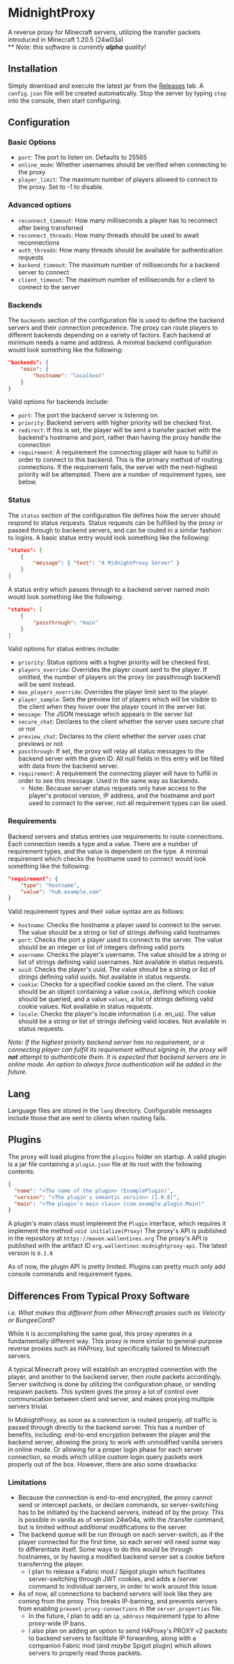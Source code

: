 # MidnightProxy
A reverse proxy for Minecraft servers, utilizing the transfer packets introduced in Minecraft 1.20.5 (24w03a)
</br>
** *Note: this software is currently **alpha** quality!*
## Installation
Simply download and execute the latest jar from the [Releases](https://github.com/wallenjos01/MidnightProxy/releases/) 
tab. A `config.json` file will be created automatically. Stop the server by typing `stop` into the console, then start 
configuring.

## Configuration
### Basic Options
- `port`: The port to listen on. Defaults to 25565
- `online_mode`: Whether usernames should be verified when connecting to the proxy
- `player_limit`: The maximum number of players allowed to connect to the proxy. Set to -1 to disable.

### Advanced options
- `reconnect_timeout`: How many milliseconds a player has to reconnect after being transferred
- `reconnect_threads`: How many threads should be used to await reconnections
- `auth_threads`: How many threads should be available for authentication requests
- `backend_timeout`: The maximum number of milliseconds for a backend server to connect
- `client_timeout`: The maximum number of milliseconds for a client to connect to the server

### Backends
The `backends` section of the configuration file is used to define the backend servers and their connection precedence.
The proxy can route players to different backends depending on a variety of factors. Each backend at minimum needs a
name and address. A minimal backend configuration would look something like the following:
```json
"backends": { 
    "main": {
        "hostname": "localhost"
    }
}
```
Valid options for backends include:
- `port`: The port the backend server is listening on.
- `priority`: Backend servers with higher priority will be checked first.
- `redirect`: If this is set, the player will be sent a transfer packet with the backend's hostname and port, rather
than having the proxy handle the connection
- `requirement`: A requirement the connecting player will have to fulfill in order to connect to this backend. This is 
the primary method of routing connections. If the requirement fails, the server with the next-highest priority will be 
attempted. There are a number of requirement types, see below.

### Status
The `status` section of the configuration file defines how the server should respond to status requests. Status requests
can be fulfilled by the proxy or passed through to backend servers, and can be routed in a similar fashion to logins. A
basic status entry would look something like the following:
```json
"status": [
    {
        "message": { "text": "A MidnightProxy Server" }
    }
]
```
A status entry which passes through to a backend server named *main* would look something like the following:
```json
"status": [
    {
        "passthrough": "main"
    }
]
```
Valid options for status entries include:
- `priority`: Status options with a higher priority will be checked first.
- `players_override`: Overrides the player count sent to the player. If omitted, the number of players on the proxy (or
passthrough backend) will be sent instead.
- `max_players_override`: Overrides the player limit sent to the player.
- `player_sample`: Sets the preview list of players which will be visible to the client when they hover over the player
count in the server list.
- `message`: The JSON message which appears in the server list
- `secure_chat`: Declares to the client whether the server uses secure chat or not
- `preview_chat`: Declares to the client whether the server uses chat previews or not
- `passthrough`: If set, the proxy will relay all status messages to the backend server with the given ID. All null 
fields in this entry will be filled with data from the backend server.
- `requirement`: A requirement the connecting player will have to fulfill in order to see this message. Used in the same
way as backends.
  - Note: Because server status requests only have access to the player's protocol version, IP address, and the hostname 
  and port used to connect to the server, not all requirement types can be used.

### Requirements
Backend servers and status entries use requirements to route connections. Each connection needs a type and a value. 
There are a number of requirement types, and the value is dependent on the type. A minimal requirement which checks the
hostname used to connect would look something like the following:
```json
"requirement": {
    "type": "hostname",
    "value": "hub.example.com"
}
```
Valid requirement types and their value syntax are as follows:
- `hostname`: Checks the hostname a player used to connect to the server. The value should be a string or list of strings
  defining valid hostnames
- `port`: Checks the port a player used to connect to the server. The value should be an integer or list of integers
  defining valid ports
- `username`: Checks the player's username. The value should be a string or list of strings defining valid usernames.
Not available in status requests.
- `uuid`: Checks the player's uuid. The value should be a string or list of strings defining valid uuids. Not available 
in status requests.
- `cookie`: Checks for a specified cookie saved on the client. The value should be an object containing a value `cookie`,
defining which cookie should be queried, and a value `values`, a list of strings defining valid cookie values. Not 
available in status requests.
- `locale`: Checks the player's locale information (i.e. en_us). The value should be a string or list of strings defining
valid locales. Not available in status requests.

*Note: If the highest priority backend server has no requirement, or a connecting player can fulfill its requirement 
without signing in, the proxy will **not** attempt to authenticate them. It is expected that backend servers are in
online mode. An option to always force authentication will be added in the future.*

## Lang
Language files are stored in the `lang` directory. Configurable messages include those that are sent to clients when 
routing fails.

## Plugins
The proxy will load plugins from the `plugins` folder on startup. A valid plugin is a jar file containing a `plugin.json`
file at its root with the following contents:
```json
{
  "name": "<The name of the plugin> (ExamplePlugin)",
  "version": "<The plugin's semantic version> (1.0.0)",
  "main": "<The plugin's main class> (com.example.plugin.Main)"
}
```
A plugin's main class must implement the `Plugin` interface, which requires it implement the method `void initialize(Proxy)`
The proxy's API is published in the repository at `https://maven.wallentines.org`
The proxy's API is published with the artifact ID `org.wallentines:midnightproxy-api`. The latest version is `0.1.0`

As of now, the plugin API is pretty limited. Plugins can pretty much only add console commands and requirement types.

## Differences From Typical Proxy Software
*i.e. What makes this different from other Minecraft proxies such as Velocity or BungeeCord?*

While it is accomplishing the same goal, this proxy operates in a fundamentally different way. This proxy is more 
similar to general-purpose reverse proxies such as HAProxy, but specifically tailored to Minecraft servers. 

A typical Minecraft proxy will establish an encrypted connection with the player, and another to the backend server, 
then route packets accordingly. Server switching is done by utilizing the configuration phase, or sending respawn 
packets. This system gives the proxy a lot of control over communication between client and server, and makes proxying
multiple servers trivial.

In MidnightProxy, as soon as a connection is routed properly, *all* traffic is passed through directly to the 
backend server. This has a number of benefits, including: end-to-end encryption between the player and the backend 
server, allowing the proxy to work with unmodified vanilla servers in online mode. Or allowing for a proper login phase 
for each server connection, so mods which utilize custom login query packets work properly out of the box. However, 
there are also some drawbacks:

### Limitations
- Because the connection is end-to-end encrypted, the proxy cannot send or intercept packets, or declare commands, so 
server-switching has to be initiated by the backend servers, instead of by the proxy. This is possible in vanilla as of 
version 24w04a, with the /transfer command, but is limited without additional modifications to the server. 
- The backend queue will be run through on each server-switch, as if the player connected for the first time, so each 
server will need some way to differentiate itself. Some ways to do this would be through hostnames, or by having a 
modified backend server set a cookie before transferring the player.
  - I plan to release a Fabric mod / Spigot plugin which facilitates server-switching through JWT cookies, and adds a
/server command to individual servers, in order to work around this issue.
- As of now, all connections to backend servers will look like they are coming from the proxy. This breaks IP-banning,
and prevents servers from enabling `prevent-proxy-connections` in the `server.properties` file.
  - In the future, I plan to add an `ip_address` requirement type to allow proxy-wide IP bans.
  - I also plan on adding an option to send HAProxy's PROXY v2 packets to backend servers to facilitate IP forwarding, 
  along with a companion Fabric mod (and *maybe* Spigot plugin) which allows servers to properly read those packets.